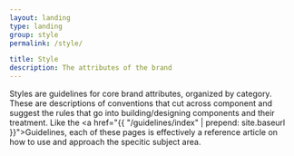 ```yaml
---
layout: landing
type: landing
group: style
permalink: /style/

title: Style
description: The attributes of the brand
---
```


Styles are guidelines for core brand attributes, organized by category. These are descriptions of conventions that cut across component and suggest the rules that go into building/designing components and their treatment. Like the <a href="{{ "/guidelines/index" | prepend: site.baseurl }}">Guidelines</a>, each of these pages is effectively a reference article on how to use and approach the specitic subject area.

